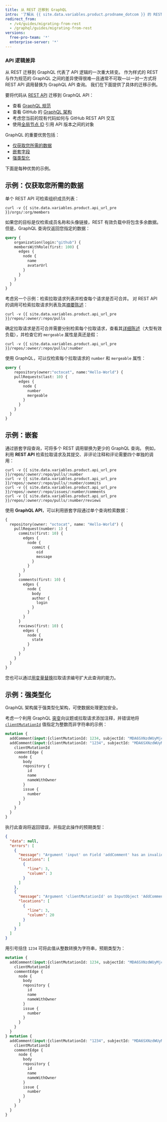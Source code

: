 ```yaml
---
title: 从 REST 迁移到 GraphQL
intro: '了解从 {{ site.data.variables.product.prodname_dotcom }} 的 REST API 迁移到 {{ site.data.variables.product.prodname_dotcom }} 的 GraphQL API 的最佳实践和注意事项。'
redirect_from:
  - /v4/guides/migrating-from-rest
  - /graphql/guides/migrating-from-rest
versions:
  free-pro-team: '*'
  enterprise-server: '*'
---
```


### API 逻辑差异

从 REST 迁移到 GraphQL 代表了 API 逻辑的一次重大转变。 作为样式的 REST 与作为规范的 GraphQL 之间的差异使得很难&mdash;且通常不可取&mdash;以一对一方式将 REST API 调用替换为 GraphQL API 查询。 我们在下面提供了具体的迁移示例。

要将代码从 [REST API](/v3) 迁移到 GraphQL API：

- 查看 [GraphQL 规范](https://graphql.github.io/graphql-spec/June2018/)
- 查看 GitHub 的 [GraphQL 架构](/v4/reference/)
- 考虑您当前的现有代码如何与 GitHub REST API 交互
- 使用[全局节点 ID](/v4/guides/using-global-node-ids) 引用 API 版本之间的对象

GraphQL 的重要优势包括：

- [仅获取您所需的数据](#example-getting-the-data-you-need-and-nothing-more)
- [嵌套字段](#example-nesting)
- [强类型化](#example-strong-typing)

下面是每种优势的示例。

## 示例：仅获取您所需的数据

单个 REST API 可检索组织成员列表：
```shell
curl -v {{ site.data.variables.product.api_url_pre }}/orgs/:org/members
```

如果您的目标是仅检索成员名称和头像链接，REST 有效负载中将包含多余数据。 但是，GraphQL 查询仅返回您指定的数据：

```graphql
query {
    organization(login:"github") {
    membersWithRole(first: 100) {
      edges {
        node {
          name
          avatarUrl
        }
      }
    }
  }
}
```

考虑另一个示例：检索拉取请求列表并检查每个请求是否可合并。 对 REST API 的调用可检索拉取请求列表及其[摘要陈述](/v3/#summary-representations)：
```shell
curl -v {{ site.data.variables.product.api_url_pre }}/repos/:owner/:repo/pulls
```

确定拉取请求是否可合并需要分别检索每个拉取请求，查看其[详细陈述](/v3/#detailed-representations)（大型有效负载），并检查它的 `mergeable` 属性是真还是假：
```shell
curl -v {{ site.data.variables.product.api_url_pre }}/repos/:owner/:repo/pulls/:number
```

使用 GraphQL，可以仅检索每个拉取请求的 `number` 和 `mergeable` 属性：

```graphql
query {
    repository(owner:"octocat", name:"Hello-World") {
    pullRequests(last: 10) {
      edges {
        node {
          number
          mergeable
        }
      }
    }
  }
}
```

## 示例：嵌套

通过嵌套字段查询，可将多个 REST 调用替换为更少的 GraphQL 查询。 例如，利用 **REST API** 检索拉取请求及其提交、非评论注释和评论需要四个单独的调用：
```shell
curl -v {{ site.data.variables.product.api_url_pre }}/repos/:owner/:repo/pulls/:number
curl -v {{ site.data.variables.product.api_url_pre }}/repos/:owner/:repo/pulls/:number/commits
curl -v {{ site.data.variables.product.api_url_pre }}/repos/:owner/:repo/issues/:number/comments
curl -v {{ site.data.variables.product.api_url_pre }}/repos/:owner/:repo/pulls/:number/reviews
```

使用 **GraphQL API**，可以利用嵌套字段通过单个查询检索数据：

```graphql
{
  repository(owner: "octocat", name: "Hello-World") {
    pullRequest(number: 1) {
      commits(first: 10) {
        edges {
          node {
            commit {
              oid
              message
            }
          }
        }
      }
      comments(first: 10) {
        edges {
          node {
            body
            author {
              login
            }
          }
        }
      }
      reviews(first: 10) {
        edges {
          node {
            state
          }
        }
      }
    }
  }
}
```

您也可以通过[用变量替换](/v4/guides/forming-calls/#working-with-variables)拉取请求编号扩大此查询的能力。

## 示例：强类型化

GraphQL 架构属于强类型化架构，可使数据处理更加安全。

考虑一个利用 GraphQL [突变](/v4/mutation)向议题或拉取请求添加注释，并错误地将 [`clientMutationId`](/v4/mutation/addcomment/) 值指定为整数而非字符串的示例：

```graphql
mutation {
  addComment(input:{clientMutationId: 1234, subjectId: "MDA6SXNzdWUyMjcyMDA2MTT=", body: "Looks good to me!"}) mutation {
  addComment(input:{clientMutationId: "1234", subjectId: "MDA6SXNzdWUyMjcyMDA2MTT=", body: "Looks good to me!"}) {
    clientMutationId
    commentEdge {
      node {
        body
        repository {
          id
          name
          nameWithOwner
        }
        issue {
          number
        }
      }
    }
  }
}
```

执行此查询将返回错误，并指定此操作的预期类型：

```json
{
  "data": null,
  "errors": [
    {
      "message": "Argument 'input' on Field 'addComment' has an invalid value. Expected type 'AddCommentInput!'.",
      "locations": [
        {
          "line": 3,
          "column": 3
        }
      ]
    },
    {
      "message": "Argument 'clientMutationId' on InputObject 'AddCommentInput' has an invalid value. Expected type 'String'.",
      "locations": [
        {
          "line": 3,
          "column": 20
        }
      ]
    }
  ]
}
```

用引号括住 `1234` 可将此值从整数转换为字符串，预期类型为：

```graphql
mutation {
  addComment(input:{clientMutationId: 1234, subjectId: "MDA6SXNzdWUyMjcyMDA2MTT=", body: "Looks good to me!"}) {
    clientMutationId
    commentEdge {
      node {
        body
        repository {
          id
          name
          nameWithOwner
        }
        issue {
          number
        }
      }
    }
  }
} mutation {
  addComment(input:{clientMutationId: "1234", subjectId: "MDA6SXNzdWUyMjcyMDA2MTT=", body: "Looks good to me!"}) {
    clientMutationId
    commentEdge {
      node {
        body
        repository {
          id
          name
          nameWithOwner
        }
        issue {
          number
        }
      }
    }
  }
}
```
